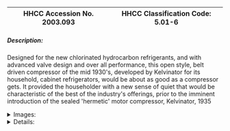 | **HHCC Accession No. 2003.093** |**HHCC Classification Code:  5.01-6**|
| ----------- | ----------- |
##### Description:
Designed for the new chlorinated hydrocarbon refrigerants, and with advanced valve design and over all performance, this open style, belt driven compressor of the mid 1930's, developed by Kelvinator for its household, cabinet refrigerators, would be about as good as a compressor gets. It provided the householder with a new sense of quiet that would be characteristic of the best of the industry's offerings, prior to the imminent introduction of the sealed 'hermetic' motor compressor, Kelvinator, 1935


<details>
	<summary>Images:</summary>
<div class="gallery gallery-wrapper--full" contenteditable="false" data-is-empty="false" data-translation="Add images" data-columns="6">
<figure class="gallery__item"><a href="#DOMAIN_NAME#gallery/5.01-6.jpg" data-size="768x512"><img src="#DOMAIN_NAME#gallery/5.01-6-thumbnail.jpg" alt=""></a></figure>
</div>
</details>


<details>
	<summary>Details:</summary>

##### Group:
5.01 Refrigerating and Air Conditioning Compressors - Household

##### Make:
Kelvinator

##### Manufacturer:
Kelvinator of Canada

##### Model:
Part number 18657

##### Serial No.:


##### Size:
9x10x 10'h

##### Weight:
30 lbs

##### Circa:
1935

##### Rating:
Exhibit, education, and research quality, demonstrating the design, form and construction of mid 1930's refrigeration compressors prior to the now immanent introduction of hermetic motor compressors for Canadian homes

##### Patent Date/Number:


##### Provenance:
From York County (York Region) Ontario, once a rich agricultural hinterlands, attracting early settlement in the last years of the 18th century. Located on the north slopes of the Oak Ridges Moraine, within 20 miles of Toronto, the County would also attract early ex-urban development, to be come a wealthy market place for the emerging household and consumer technologies of the early and mid 20th century. 

This artifact was discovered in the 1950's in the used stock of T. H. Oliver, Refrigeration and Electric Sales and Service, Aurora, Ontario, an early worker in the field of agricultural, industrial and consumer technology.

##### Type and Design:


##### Construction:


##### Material:


##### Special Features:


##### Accessories:


##### Capacities:


##### Performance Characteristics:


##### Operation:


##### Control and Regulation:


##### Targeted Market Segment:


##### Consumer Acceptance:


##### Merchandising:


##### Market Price:


##### Technological Significance:


##### Industrial Significance:


##### Socio-economic Significance:


##### Socio-cultural Significance:


##### Donor:
G. Leslie Oliver, The T. H. Oliver HVACR Collection

##### HHCC Storage Location:


##### Tracking:


##### Bibliographic References:
Composite, Kelvinator Parts Catalogue, 1931 to 1936, Form 1671, May 1935,  T. H. Oliver Collection

##### Notes:


##### Related Reports:

</details>
